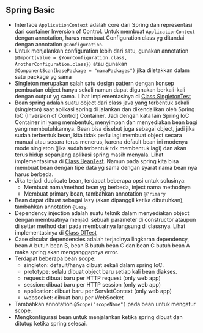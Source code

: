 ## Spring Basic

* Interface `ApplicationContext` adalah core dari Spring dan representasi dari container Inversion of Control. Untuk membuat `ApplicationContext` dengan annotation, harus membuat Configuration class yg ditandai dengan annotation `@Configuration`.
* Untuk menjalankan configuration lebih dari satu, gunakan annotation `@Import(value = {YourConfiguration.class, AnotherConfiguration.class})` atau gunakan `@ComponentScan(basePackage = "namaPackages")` jika diletakkan dalam satu package yg sama
* Singleton merupakan salah satu design pattern dengan konsep pembuatan object hanya sekali namun dapat digunakan berkali-kali dengan output yg sama. Lihat implementasinya di [Class SingletonTest](https://github.com/ichwansh03/spring-basic/blob/main/src/test/java/com/ichwan/basic/SingletonTest.java)
* Bean spring adalah suatu object dari class java yang terbentuk sekali (singleton) saat aplikasi spring di jalankan dan dikendalikan oleh Spring IoC (Inversion of Control) Container. Jadi dengan kata lain Spring IoC Container ini yang membentuk, menyimpan dan menyediakan bean bagi yang membutuhkannya. Bean bisa disebut juga sebagai object, jadi jika sudah terbentuk bean, kita tidak perlu lagi membuat object secara manual atau secara terus menerus, karena default bean ini modenya mode singleton (jika sudah terbentuk tdk membentuk lagi) dan akan terus hidup sepanjang aplikasi spring masih menyala. Lihat implementasinya di [Class BeanTest](https://github.com/ichwansh03/spring-basic/blob/main/src/test/java/com/ichwan/basic/BeanTest.java). Namun pada spring kita bisa membuat bean dengan tipe data yg sama dengan syarat nama bean nya harus berbeda.
* Jika terjadi duplicate bean, terdapat beberapa opsi untuk solusinya:
    - Membuat nama/method bean yg berbeda, inject nama methodnya
    - Membuat primary bean, tambahkan annotation `@Primary`
* Bean dapat dibuat sebagai lazy (akan dipanggil ketika dibutuhkan), tambahkan annotation `@Lazy`. 
* Dependency injection adalah suatu teknik dalam menyediakan object dengan membuatnya menjadi sebuah parameter di constructor ataupun di setter method dari pada membuatnya langsung di classnya. Lihat implementasinya di [Class DITest](https://github.com/ichwansh03/spring-basic/blob/main/src/test/java/com/ichwan/basic/DITest.java)
* Case circular dependencies adalah terjadinya lingkaran dependency, bean A butuh bean B, bean B butuh bean C dan bean C butuh bean A maka spring akan menganggapnya error.
* Terdapat beberapa bean scope:
    - singleton: default/hanya dibuat sekali dalam spring IoC.
    - prototype: selalu dibuat object baru setiap kali bean diakses.
    - request: dibuat baru per HTTP request (only web app)
    - session: dibuat baru per HTTP session (only web app)
    - application: dibuat baru per ServletContext (only web app)
    - websocket: dibuat baru per WebSocket 
* Tambahkan annotation `@Scope("scopeName")` pada bean untuk mengatur scope.
* Mengkonfigurasi bean untuk menjalankan ketika spring dibuat dan ditutup ketika spring selesai.
